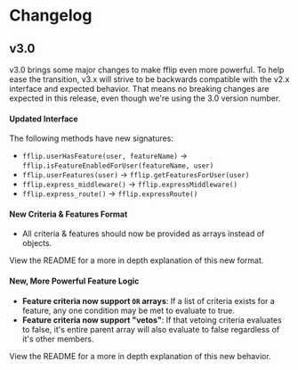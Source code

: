 # Changelog

## v3.0

v3.0 brings some major changes to make fflip even more powerful. To help ease the transition, v3.x will strive to be backwards compatible with the v2.x interface and expected behavior. That means no breaking changes are expected in this release, even though we're using the 3.0 version number.

#### Updated Interface

The following methods have new signatures:

- `fflip.userHasFeature(user, featureName)` -> `fflip.isFeatureEnabledForUser(featureName, user)`
- `fflip.userFeatures(user)` -> `fflip.getFeaturesForUser(user)`
- `fflip.express_middleware()` -> `fflip.expressMiddleware()`
- `fflip.express_route()` -> `fflip.expressRoute()`

#### New Criteria & Features Format

- All criteria & features should now be provided as arrays instead of objects.

View the README for a more in depth explanation of this new format.

#### New, More Powerful Feature Logic

- **Feature criteria now support `OR` arrays**: If a list of criteria exists for a feature, any one condition may be met to evaluate to true.
- **Feature criteria now support "vetos"**: If that vetoing criteria evaluates to false, it's entire parent array will also evaluate to false regardless of it's other members.

View the README for a more in depth explanation of this new behavior.
